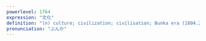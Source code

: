 ```yaml
---
powerlevel: 1764
expression: "文化"
definition: "(n) culture; civilization; civilisation; Bunka era (1804.2.11-1818.4.22); (P)"
pronunciation: "ぶんか"
---
```

